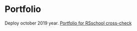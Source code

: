 # Portfolio
Deploy october 2019 year.
[Portfolio for RSschool cross-check](https://vromga.github.io/portfolio/index.html)
